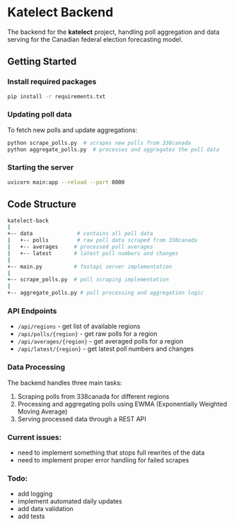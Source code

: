 # Katelect Backend

The backend for the **katelect** project, handling poll aggregation and data serving for the Canadian federal election forecasting model.

## Getting Started

### Install required packages

```sh
pip install -r requirements.txt
```

### Updating poll data

To fetch new polls and update aggregations:

```sh
python scrape_polls.py  # scrapes new polls from 338canada
python aggregate_polls.py  # processes and aggregates the poll data
```

### Starting the server

```sh
uvicorn main:app --reload --port 8000
```

## Code Structure

```sh
katelect-back
|
+-- data              # contains all poll data
|   +-- polls         # raw poll data scraped from 338canada
|   +-- averages     # processed poll averages
|   +-- latest       # latest poll numbers and changes
|
+-- main.py          # fastapi server implementation
|
+-- scrape_polls.py  # poll scraping implementation
|
+-- aggregate_polls.py # poll processing and aggregation logic
```

### API Endpoints

- `/api/regions` - get list of available regions
- `/api/polls/{region}` - get raw polls for a region
- `/api/averages/{region}` - get averaged polls for a region
- `/api/latest/{region}` - get latest poll numbers and changes

### Data Processing

The backend handles three main tasks:

1. Scraping polls from 338canada for different regions
2. Processing and aggregating polls using EWMA (Exponentially Weighted Moving Average)
3. Serving processed data through a REST API

### Current issues:

- need to implement something that stops full rewrites of the data
- need to implement proper error handling for failed scrapes

### Todo:

- add logging
- implement automated daily updates
- add data validation
- add tests

